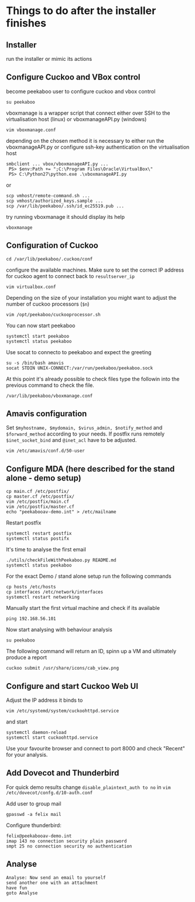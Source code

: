 Things to do after the installer finishes
=========================================

## Installer
run the installer or mimic its actions

## Configure Cuckoo and VBox control
become peekaboo user to configure cuckoo and vbox control

`su peekaboo`

vboxmanage is a wrapper script that connect either over SSH
 to the virtualisation host (linux) or vboxmanageAPI.py (windows)
 
`vim vboxmanage.conf`

depending on the chosen method it is necessary to either run
the vboxmanageAPI.py or configure ssh-key authentication on
the virtualisation host
```
smbclient ... vbox/vboxmanageAPI.py ...
 PS> $env:Path += ";C:\Program Files\Oracle\VirtualBox\"
 PS> C:\Python27\python.exe .\vboxmanageAPI.py
```
or
```
scp vmhost/remote-command.sh ...
scp vmhost/authorized_keys.sample ...
scp /var/lib/peekaboo/.ssh/id_ec25519.pub ...
```

try running vboxmanage it should display its help

`vboxmanage`

## Configuration of Cuckoo

`cd /var/lib/peekaboo/.cuckoo/conf`

configure the available machines.
Make sure to set the correct IP address for cuckoo agent to
connect back to `resultserver_ip`

`vim virtualbox.conf`

Depending on the size of your installation you might want to
adjust the number of cuckoo processors (`$n`)

`vim /opt/peekaboo/cuckooprocessor.sh`

You can now start peekaboo
```
systemctl start peekaboo
systemctl status peekaboo
```

Use socat to connecto to peekaboo and expect the greeting
```
su -s /bin/bash amavis
socat STDIN UNIX-CONNECT:/var/run/peekaboo/peekaboo.sock
```

At this point it's already possible to check files
type the followin into the previous command to check the
file.

`/var/lib/peekaboo/vboxmanage.conf`

## Amavis configuration
Set `$myhostname, $mydomain, $virus_admin, $notify_method`
and `$forward_method` according to your needs.
If postfix runs remotely `$inet_socket_bind` and `@inet_acl`
have to be adjusted.

`vim /etc/amavis/conf.d/50-user`

## Configure MDA (here described for the stand alone - demo setup)
```
cp main.cf /etc/postfix/
cp master.cf /etc/postfix/
vim /etc/postfix/main.cf
vim /etc/postfix/master.cf
echo "peekabooav-demo.int" > /etc/mailname
```

Restart postfix
```
systemctl restart postfix
systemctl status postifx
```

It's time to analyse the first email
```
./utils/checkFileWithPeekaboo.py README.md
systemctl status peekaboo
```

For the exact Demo / stand alone setup run the following commands
```
cp hosts /etc/hosts
cp interfaces /etc/network/interfaces
systemctl restart networking
```

Manually start the first virtual machine and check if its available

`ping 192.168.56.101`

Now start analysing with behaviour analysis
```
su peekaboo
```

The following command will return an ID, spinn up a VM and
ultimately produce a report

`cuckoo submit /usr/share/icons/cab_view.png`

## Configure and start Cuckoo Web UI
Adjust the IP address it binds to

`vim /etc/systemd/system/cuckoohttpd.service`

and start
```
systemctl daemon-reload
systemctl start cuckoohttpd.service
```

Use your favourite browser and connect to port 8000 and 
check "Recent" for your analysis.

## Add Dovecot and Thunderbird

For quick demo results change
`disable_plaintext_auth to no` in
`vim /etc/dovecot/confg.d/10-auth.conf`

Add user to group mail

`gpasswd -a felix mail`

Configure thunderbird:
```
felix@peekabooav-demo.int
imap 143 no connection security plain password
smpt 25 no connection security no authentication
```

## Analyse
```
Analyse: Now send an email to yourself
send another one with an attachment
have fun
goto Analyse
```
